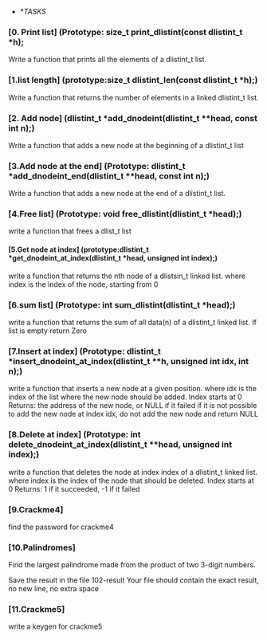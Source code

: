 * **TASKS*
### [0. Print list] (Prototype: size_t print_dlistint(const dlistint_t *h);
Write a function that prints all the elements of a dlistint_t list.
### [1.list length] (prototype:size_t dlistint_len(const dlistint_t *h);)
Write a function that returns the number of elements in a linked dlistint_t list.
### [2. Add node] (dlistint_t *add_dnodeint(dlistint_t **head, const int n);)
Write a function that adds a new node at the beginning of a dlistint_t list
### [3.Add node at the end]  (Prototype: dlistint_t *add_dnodeint_end(dlistint_t **head, const int n);)
Write a function that adds a new node at the end of a dlistint_t list.
### [4.Free list] (Prototype: void free_dlistint(dlistint_t *head);)
write a function that frees a dlist_t list
#### [5.Get node at index] (prototype:dlistint_t *get_dnodeint_at_index(dlistint_t *head, unsigned int index);)
write a function that returns the nth node of a dlistsin_t linked list.
where index is the index of the node, starting from 0
### [6.sum list] (Prototype: int sum_dlistint(dlistint_t *head);)
write a function that returns the sum of all data(n) of a dlistint_t linked list. If list is empty return Zero
### [7.Insert at index] (Prototype: dlistint_t *insert_dnodeint_at_index(dlistint_t **h, unsigned int idx, int n);)
write a function that inserts a new node at a given position.
where idx is the index of the list where the new node should be added. Index starts at 0
Returns: the address of the new node, or NULL if it failed
if it is not possible to add the new node at index idx, do not add the new node and return NULL
### [8.Delete at index] (Prototype: int delete_dnodeint_at_index(dlistint_t **head, unsigned int index);)
write a function that deletes the node at index index of a dlistint_t linked list.
where index is the index of the node that should be deleted. Index starts at 0
Returns: 1 if it succeeded, -1 if it failed
### [9.Crackme4] 
find the password for crackme4
### [10.Palindromes]
Find the largest palindrome made from the product of two 3-digit numbers.

Save the result in the file 102-result
Your file should contain the exact result, no new line, no extra space
### [11.Crackme5]
write a keygen for crackme5
